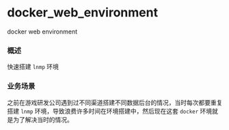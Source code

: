 # docker_web_environment
docker web environment

### 概述
快速搭建 `lnmp` 环境

### 业务场景
之前在游戏研发公司遇到过不同渠道搭建不同数据后台的情况，当时每次都要重复搭建 `lnmp` 环境，导致浪费许多时间在环境搭建中，然后现在这套 `docker` 环境就是为了解决当时的情况。

